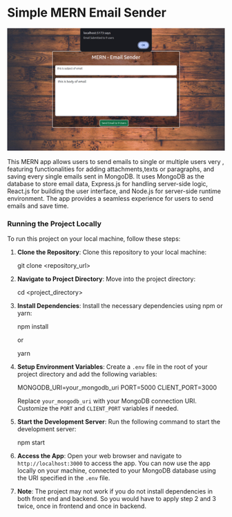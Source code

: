 <h1>Simple MERN Email Sender</h1>
<img alt="Screen Shot of the App's UI" src="./utils/Screenshot%20from%202024-04-20%2018-19-17.png">
<p>This MERN app allows users to send emails to single or multiple users very , featuring functionalities for adding attachments,texts or paragraphs, and saving every single emails sent in MongoDB. It uses MongoDB as the database to store email data, Express.js for handling server-side logic, React.js for building the user interface, and Node.js for server-side runtime environment. The app provides a seamless experience for users to send emails and save time.</p>
<h3>Running the Project Locally</h3>
  <p>To run this project on your local machine, follow these steps:

1. <b>Clone the Repository</b>: Clone this repository to your local machine:

   git clone <repository_url>

2. <b>Navigate to Project Directory</b>: Move into the project directory:

   cd <project_directory>

3. <b>Install Dependencies</b>: Install the necessary dependencies using npm or yarn:

   npm install

   or

   yarn

4. <b>Setup Environment Variables</b>: Create a `.env` file in the root of your project directory and add the following variables:

   MONGODB_URI=your_mongodb_uri
   PORT=5000
   CLIENT_PORT=3000

   Replace `your_mongodb_uri` with your MongoDB connection URI. Customize the `PORT` and `CLIENT_PORT` variables if needed.

5. <b>Start the Development Server</b>: Run the following command to start the development server:

   npm start

6. <b>Access the App</b>: Open your web browser and navigate to `http://localhost:3000` to access the app. You can now use the app locally on your machine, connected to your MongoDB database using the URI specified in the `.env` file.

7. <b>Note</b>: The project may not work if you do not install dependencies in both front end and backend. So you would have to apply step 2 and 3 twice, once in frontend and once in backend.
</p>
